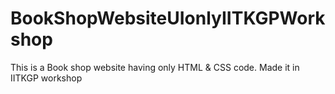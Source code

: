 # BookShopWebsiteUIonlyIITKGPWorkshop
 This is a Book shop website having only HTML & CSS code.  Made it in IITKGP workshop
